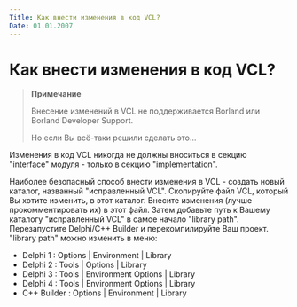 ```yaml
---
Title: Как внести изменения в код VCL?
Date: 01.01.2007
---
```



Как внести изменения в код VCL?
===============================

> **Примечание**
> 
> Внесение изменений в VCL не поддерживается Borland или Borland Developer
> Support.
> 
> Но если Вы всё-таки решили сделать это...

Изменения в код VCL никогда не должны вноситься в секцию "interface"
модуля - только в секцию "implementation".

Наиболее безопасный способ
внести изменения в VCL - создать новый каталог, названный "исправленный
VCL". Скопируйте файл VCL, который Вы хотите изменить, в этот каталог.
Внесите изменения (лучше прокомментировать их) в этот файл. Затем
добавьте путь к Вашему каталогу "исправленный VCL" в самое начало
"library path". Перезапустите Delphi/C++ Builder и перекомпилируйте
Ваш проект. "library path" можно изменить в меню:

- Delphi 1 :    Options \| Environment \| Library
- Delphi 2 :    Tools   \| Options     \| Library
- Delphi 3 :    Tools   \| Environment Options \| Library
- Delphi 4 :    Tools   \| Environment Options \| Library
- C++ Builder : Options \| Environment \| Library
